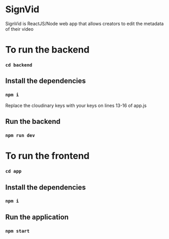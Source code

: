 # SignVid

SignVid is ReactJS/Node web app that allows creators to edit the metadata of their video 

# To run the backend
### `cd backend`
## Install the dependencies
### `npm i`
 Replace the cloudinary keys with your keys on lines 13-16 of app.js
## Run the backend
### `npm run dev`

# To run the frontend
### `cd app`
## Install the dependencies
### `npm i`
## Run the application
### `npm start`

